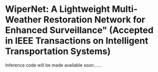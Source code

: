# WiperNet: A Lightweight Multi-Weather Restoration Network for Enhanced Surveillance" (Accepted in IEEE Transactions on Intelligent Transportation Systems)
Inference code will be made available soon......
